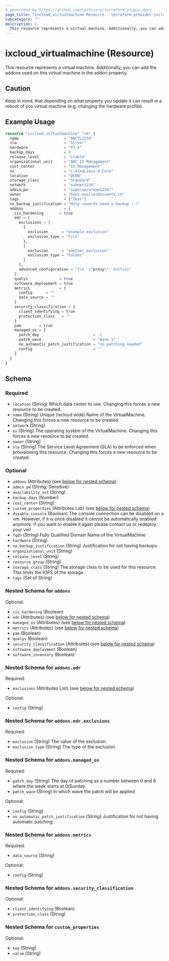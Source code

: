 ```yaml
---
# generated by https://github.com/hashicorp/terraform-plugin-docs
page_title: "ixcloud_virtualmachine Resource - terraform-provider-ixcloud"
subcategory: ""
description: |-
  This resource represents a virtual machine. Additionally, you can add the addons used on this virtual machine in the addon property.
---
```


# ixcloud_virtualmachine (Resource)

This resource represents a virtual machine. Additionally, you can add the addons used on this virtual machine in the addon property.


## Caution

Keep in mind, that depending on what property you update it can result in a reboot of you virtual machine
(e.g. changing the hardware profile).

## Example Usage

```terraform
resource "ixcloud_virtualmachine" "vm" {
  name                    = "ABCTL1234"
  sla                     = "Silver"
  hardware                = "P2-4"
  backup_days             = 0
  release_level           = "stable"
  organizational_unit     = "ABC IX Management"
  cost_center             = "IX Management"
  os                      = "L-AlmaLinux-8-Core"
  location                = "DCEN"
  storage_class           = "Standard"
  network                 = "subnet1234"
  admin_pw                = "supersecurepw1234!"
  owner                   = "hans.mueller@inventx.ch"
  tags                    = ["Test"]
  no_backup_justification = "Only cowards need a backup ;-)"
  addons                  = {
    cis_hardening       = true
    edr = {
      exclusions = [
        {
          exclusion      = "example exclusion"
          exclusion_type = "File"
        },
        {
          exclusion      = "another exclusion"
          exclusion_type = "Folder"
        }
      ],
      advanced_configuration = "{\n  \"proxy\": null\n}"
    }
    qualys              = true
    software_deployment = true
    metrics             = {
      config      = ""
      data_source = ""
    }
    security_classification = {
      client_identifying = true
      protection_class   = ""
    }
    pam        = true
    managed_os = {
      patch_day                        = -1
      patch_wave                       = "Wave 1"
      no_automatic_patch_justification = "no patching needed"
      config                           = ""
    }
  }
}
```

<!-- schema generated by tfplugindocs -->
## Schema

### Required

- `location` (String) Which data center to use. Changing this forces a new resource to be created.
- `name` (String) Unique (ixcloud wide) Name of the VirtualMachine. Changing this forces a new resource to be created.
- `network` (String)
- `os` (String) The operating system of the VirtualMachine. Changing this forces a new resource to be created.
- `owner` (String)
- `sla` (String) The Service Level Agreement (SLA) to be enforced when provisioning this resource. Changing this forces a new resource to be created.

### Optional

- `addons` (Attributes) (see [below for nested schema](#nestedatt--addons))
- `admin_pw` (String, Sensitive)
- `availability_set` (String)
- `backup_days` (Number)
- `cost_center` (String)
- `custom_properties` (Attributes List) (see [below for nested schema](#nestedatt--custom_properties))
- `disable_console` (Boolean) The console connection can be disabled on a vm. However, if it is once disabled it cannot be automatically enabled anymore. If you want to enable it again please contact us or redeploy your vm!
- `fqdn` (String) Fully Qualified Domain Name of the VirtualMachine
- `hardware` (String)
- `no_backup_justification` (String) Justification for not having backups
- `organizational_unit` (String)
- `release_level` (String)
- `resource_group` (String)
- `storage_class` (String) The storage class to be used for this resource. This limits the IOPS of the storage.
- `tags` (Set of String)

<a id="nestedatt--addons"></a>
### Nested Schema for `addons`

Optional:

- `cis_hardening` (Boolean)
- `edr` (Attributes) (see [below for nested schema](#nestedatt--addons--edr))
- `managed_os` (Attributes) (see [below for nested schema](#nestedatt--addons--managed_os))
- `metrics` (Attributes) (see [below for nested schema](#nestedatt--addons--metrics))
- `pam` (Boolean)
- `qualys` (Boolean)
- `security_classification` (Attributes) (see [below for nested schema](#nestedatt--addons--security_classification))
- `software_deployment` (Boolean)
- `software_inventory` (Boolean)

<a id="nestedatt--addons--edr"></a>
### Nested Schema for `addons.edr`

Required:

- `exclusions` (Attributes List) (see [below for nested schema](#nestedatt--addons--edr--exclusions))

Optional:

- `config` (String)

<a id="nestedatt--addons--edr--exclusions"></a>
### Nested Schema for `addons.edr.exclusions`

Required:

- `exclusion` (String) The value of the exclusion.
- `exclusion_type` (String) The type of the exclusion.



<a id="nestedatt--addons--managed_os"></a>
### Nested Schema for `addons.managed_os`

Required:

- `patch_day` (String) The day of patching as a number between 0 and 6 where the week starts at 0/Sunday
- `patch_wave` (String) In which wave the patch will be applied

Optional:

- `config` (String)
- `no_automatic_patch_justification` (String) Justification for not having automatic patching


<a id="nestedatt--addons--metrics"></a>
### Nested Schema for `addons.metrics`

Required:

- `data_source` (String)

Optional:

- `config` (String)


<a id="nestedatt--addons--security_classification"></a>
### Nested Schema for `addons.security_classification`

Optional:

- `client_identifying` (Boolean)
- `protection_class` (String)



<a id="nestedatt--custom_properties"></a>
### Nested Schema for `custom_properties`

Optional:

- `key` (String)
- `value` (String)